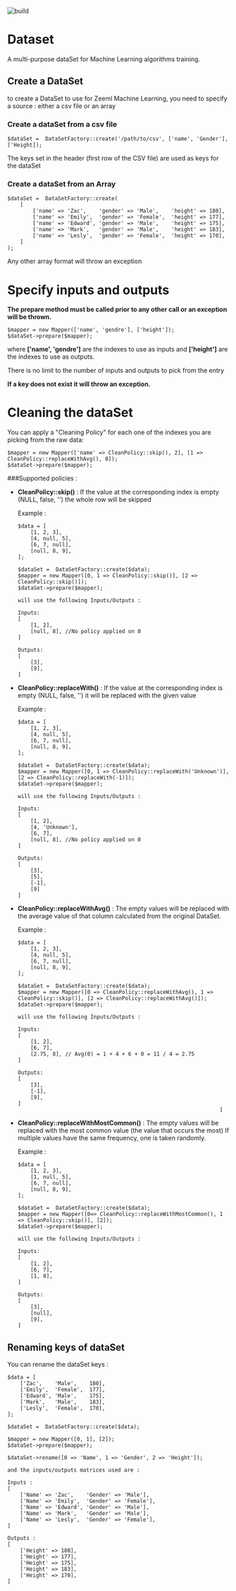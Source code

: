 ![build](https://travis-ci.org/Zeeml/Dataset.svg?branch=master)

# Dataset

A multi-purpose dataSet for Machine Learning algorithms training.

## Create a DataSet

to create a DataSet to use for Zeeml Machine Learning, you need to specify a source : either a csv file or an array

### Create a dataSet from a csv file

    $dataSet =  DataSetFactory::create('/path/to/csv', ['name', 'Gender'], ['Height]);

The keys set in the header (first row of the CSV file) are used as keys for the dataSet

### Create a dataSet from an Array

    $dataSet =  DataSetFactory::create(
        [
            ['name' => 'Zac',    'gender' => 'Male',    'height' => 180],
            ['name' => 'Emily',  'gender' => 'Female',  'height' => 177],
            ['name' => 'Edward', 'gender' => 'Male',    'height' => 175],
            ['name' => 'Mark',   'gender' => 'Male',    'height' => 183],
            ['name' => 'Lesly',  'gender' => 'Female',  'height' => 170],
        ]
    );

Any other array format will throw an exception

# Specify inputs and outputs

<b>The prepare method must be called prior to any other call or an exception will be thrown.</b>

    $mapper = new Mapper(['name', 'gendre'], ['height']);
    $dataSet->prepare($mapper);
    

where <b>['name', 'gendre']</b> are the indexes to use as inputs 
and <b>['height']</b> are the indexes to use as outputs.

There is no limit to the number of inputs and outputs to pick from the entry 

<b>If a key does not exist it will throw an exception.</b>

# Cleaning the dataSet

You can apply a "Cleaning Policy" for each one of the indexes you are picking from the raw data:

    $mapper = new Mapper(['name' => CleanPolicy::skip(), 2], [1 => CleanPolicy::replaceWithAvg(), 0]);
    $dataSet->prepare($mapper);
 

###Supported policies :

-   <b>CleanPolicy::skip()</b> : If the value at the corresponding index is empty (NULL, false, '') the whole row will be skipped

    Example :
        
        $data = [
            [1, 2, 3],
            [4, null, 5],
            [6, 7, null],
            [null, 8, 9],
        ];
        
        $dataSet =  DataSetFactory::create($data);
        $mapper = new Mapper([0, 1 => CleanPolicy::skip()], [2 => CleanPolicy::skip()]);
        $dataSet->prepare($mapper);
        
        will use the following Inputs/Outputs :
        
        Inputs:                                             
        [                                                 
            [1, 2],                                        
            [null, 8], //No policy applied on 0           
        ]                                                
        
        Outputs:    
        [
            [3],
            [9],
        ]   
                
-   <b>CleanPolicy::replaceWith(<value>)</b> : If the value at the corresponding index is empty (NULL, false, '') it will be replaced with the given value

    Example :
        
        $data = [
            [1, 2, 3],
            [4, null, 5],
            [6, 7, null],
            [null, 8, 9],
        ];
        
        $dataSet =  DataSetFactory::create($data);
        $mapper = new Mapper([0, 1 => CleanPolicy::replaceWith('Unknown')], [2 => CleanPolicy::replaceWith(-1)]);
        $dataSet->prepare($mapper);
        
        will use the following Inputs/Outputs :
        
        Inputs:                                           
        [                                                  
            [1, 2],                                          
            [4, 'Unknown'],                                  
            [6, 7],                                          
            [null, 8], //No policy applied on 0              
        ]                                                  
        
        Outputs:                                          
        [
            [3],
            [5], 
            [-1],
            [9]
        ] 
                
-   <b>CleanPolicy::replaceWithAvg()</b> : The empty values will be replaced with the average value of that column calculated from the original DataSet.

    Example :
        
        $data = [
            [1, 2, 3],
            [4, null, 5],
            [6, 7, null],
            [null, 8, 9],
        ];
        
        $dataSet =  DataSetFactory::create($data);
        $mapper = new Mapper([0 => CleanPolicy::replaceWithAvg(), 1 => CleanPolicy::skip()], [2 => CleanPolicy::replaceWithAvg()]);
        $dataSet->prepare($mapper);
        
        will use the following Inputs/Outputs :
        
        Inputs:                                                              
        [                                                                    
            [1, 2],                                                            
            [6, 7],                                                                                    
            [2.75, 8], // Avg(0) = 1 + 4 + 6 + 0 = 11 / 4 = 2.75               
        ]                                                                    
        
        Outputs:
        [
            [3],
            [-1],
            [9],
        ]   
                                                                        ]
-   <b>CleanPolicy::replaceWithMostCommon()</b> : The empty values will be replaced with the most common value (the value that occurs the most)
    If multiple values have the same frequency, one is taken randomly.
    
    Example :
        
        $data = [
            [1, 2, 3],
            [1, null, 5],
            [6, 7, null],
            [null, 8, 9],
        ];
        
        $dataSet =  DataSetFactory::create($data);
        $mapper = new Mapper([0=> CleanPolicy::replaceWithMostCommon(), 1 => CleanPolicy::skip()], [2]);
        $dataSet->prepare($mapper);
        
        will use the following Inputs/Outputs :
        
        Inputs:                                 
        [                                        
            [1, 2],                               
            [6, 7],                               
            [1, 8],                                
        ]                                      
        
        Outputs:
        [
            [3],
            [null],
            [9],
        ]
                
## Renaming keys of dataSet

You can rename the dataSet keys :

    $data = [
        ['Zac',    'Male',    180],
        ['Emily',  'Female',  177],
        ['Edward', 'Male',    175],
        ['Mark',   'Male',    183],
        ['Lesly',  'Female',  170],
    ];    
        
    $dataSet =  DataSetFactory::create($data);
        
    $mapper = new Mapper([0, 1], [2]);
    $dataSet->prepare($mapper);
        
    $dataSet->rename([0 => 'Name', 1 => 'Gender', 2 => 'Height']);
    
    and the inputs/outputs matrices used are :
    
    Inputs :
    [
        ['Name' => 'Zac',    'Gender' => 'Male'],
        ['Name' => 'Emily',  'Gender' => 'Female'],
        ['Name' => 'Edward', 'Gender' => 'Male'],
        ['Name' => 'Mark',   'Gender' => 'Male'],
        ['Name' => 'Lesly',  'Gender' => 'Female'],
    ]
    
    Outputs :
    [
        ['Height' => 180],
        ['Height' => 177],
        ['Height' => 175],
        ['Height' => 183],
        ['Height' => 170],
    ]